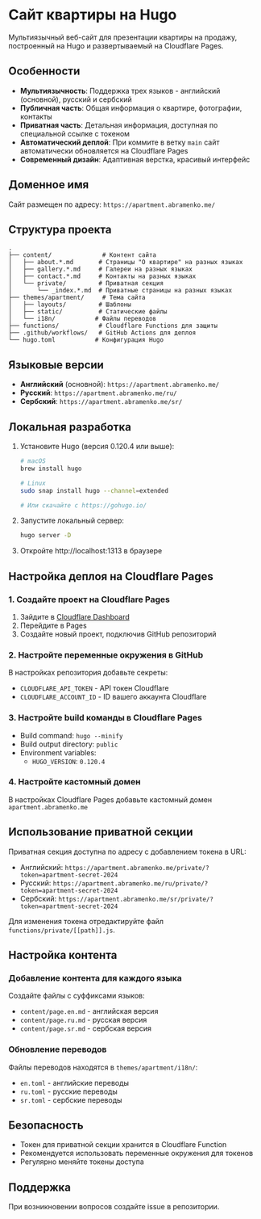# Сайт квартиры на Hugo

Мультиязычный веб-сайт для презентации квартиры на продажу, построенный на Hugo и развертываемый на Cloudflare Pages.

## Особенности

- **Мультиязычность**: Поддержка трех языков - английский (основной), русский и сербский
- **Публичная часть**: Общая информация о квартире, фотографии, контакты
- **Приватная часть**: Детальная информация, доступная по специальной ссылке с токеном
- **Автоматический деплой**: При коммите в ветку `main` сайт автоматически обновляется на Cloudflare Pages
- **Современный дизайн**: Адаптивная верстка, красивый интерфейс

## Доменное имя

Сайт размещен по адресу: `https://apartment.abramenko.me/`

## Структура проекта

```
.
├── content/              # Контент сайта
│   ├── about.*.md       # Страницы "О квартире" на разных языках
│   ├── gallery.*.md     # Галереи на разных языках
│   ├── contact.*.md     # Контакты на разных языках
│   └── private/         # Приватная секция
│       └── _index.*.md  # Приватные страницы на разных языках
├── themes/apartment/     # Тема сайта
│   ├── layouts/         # Шаблоны
│   ├── static/          # Статические файлы
│   └── i18n/           # Файлы переводов
├── functions/           # Cloudflare Functions для защиты
├── .github/workflows/   # GitHub Actions для деплоя
└── hugo.toml           # Конфигурация Hugo
```

## Языковые версии

- **Английский** (основной): `https://apartment.abramenko.me/`
- **Русский**: `https://apartment.abramenko.me/ru/`
- **Сербский**: `https://apartment.abramenko.me/sr/`

## Локальная разработка

1. Установите Hugo (версия 0.120.4 или выше):
   ```bash
   # macOS
   brew install hugo

   # Linux
   sudo snap install hugo --channel=extended

   # Или скачайте с https://gohugo.io/
   ```

2. Запустите локальный сервер:
   ```bash
   hugo server -D
   ```

3. Откройте http://localhost:1313 в браузере

## Настройка деплоя на Cloudflare Pages

### 1. Создайте проект на Cloudflare Pages

1. Зайдите в [Cloudflare Dashboard](https://dash.cloudflare.com/)
2. Перейдите в Pages
3. Создайте новый проект, подключив GitHub репозиторий

### 2. Настройте переменные окружения в GitHub

В настройках репозитория добавьте секреты:
- `CLOUDFLARE_API_TOKEN` - API токен Cloudflare
- `CLOUDFLARE_ACCOUNT_ID` - ID вашего аккаунта Cloudflare

### 3. Настройте build команды в Cloudflare Pages

- Build command: `hugo --minify`
- Build output directory: `public`
- Environment variables:
  - `HUGO_VERSION`: `0.120.4`

### 4. Настройте кастомный домен

В настройках Cloudflare Pages добавьте кастомный домен `apartment.abramenko.me`

## Использование приватной секции

Приватная секция доступна по адресу с добавлением токена в URL:

- Английский: `https://apartment.abramenko.me/private/?token=apartment-secret-2024`
- Русский: `https://apartment.abramenko.me/ru/private/?token=apartment-secret-2024`
- Сербский: `https://apartment.abramenko.me/sr/private/?token=apartment-secret-2024`

Для изменения токена отредактируйте файл `functions/private/[[path]].js`.

## Настройка контента

### Добавление контента для каждого языка

Создайте файлы с суффиксами языков:
- `content/page.en.md` - английская версия
- `content/page.ru.md` - русская версия
- `content/page.sr.md` - сербская версия

### Обновление переводов

Файлы переводов находятся в `themes/apartment/i18n/`:
- `en.toml` - английские переводы
- `ru.toml` - русские переводы
- `sr.toml` - сербские переводы

## Безопасность

- Токен для приватной секции хранится в Cloudflare Function
- Рекомендуется использовать переменные окружения для токенов
- Регулярно меняйте токены доступа

## Поддержка

При возникновении вопросов создайте issue в репозитории.
